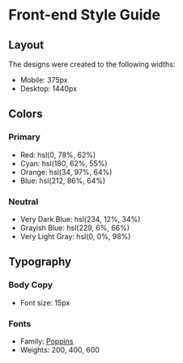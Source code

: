 # Front-end Style Guide
## Layout
The designs were created to the following widths:

- Mobile: 375px
- Desktop: 1440px

## Colors
### Primary
- Red: hsl(0, 78%, 62%)
- Cyan: hsl(180, 62%, 55%)
- Orange: hsl(34, 97%, 64%)
- Blue: hsl(212, 86%, 64%)

### Neutral
- Very Dark Blue: hsl(234, 12%, 34%)
- Grayish Blue: hsl(229, 6%, 66%)
- Very Light Gray: hsl(0, 0%, 98%)

## Typography
### Body Copy
- Font size: 15px

### Fonts
- Family: [Poppins](https://fonts.google.com/specimen/Poppins)
- Weights: 200, 400, 600
